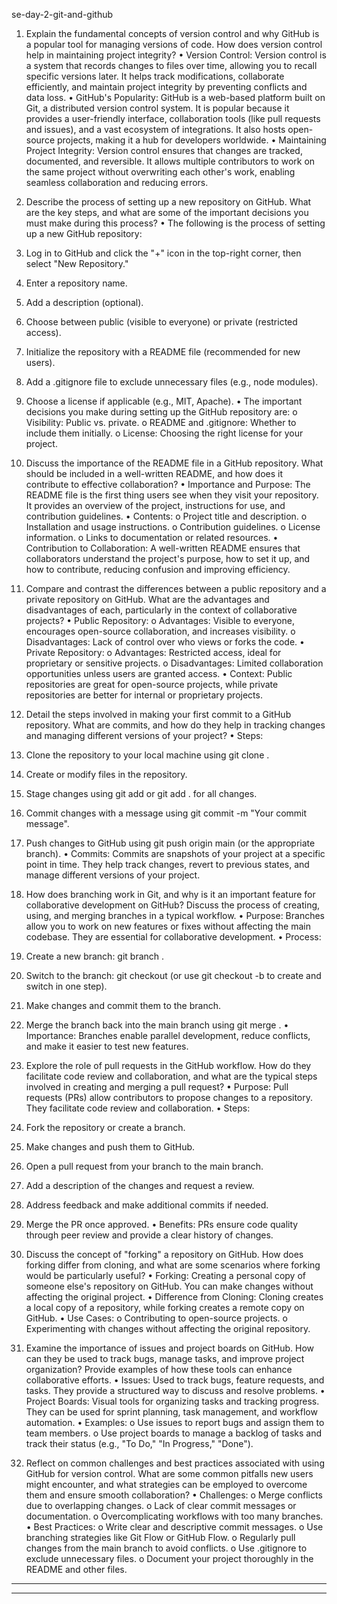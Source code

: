 se-day-2-git-and-github
1.	Explain the fundamental concepts of version control and why GitHub is a popular tool for managing versions of code. How does version control help in maintaining project integrity?
•	Version Control: Version control is a system that records changes to files over time, allowing you to recall specific versions later. It helps track modifications, collaborate efficiently, and maintain project integrity by preventing conflicts and data loss.
•	GitHub's Popularity: GitHub is a web-based platform built on Git, a distributed version control system. It is popular because it provides a user-friendly interface, collaboration tools (like pull requests and issues), and a vast ecosystem of integrations. It also hosts open-source projects, making it a hub for developers worldwide.
•	Maintaining Project Integrity: Version control ensures that changes are tracked, documented, and reversible. It allows multiple contributors to work on the same project without overwriting each other's work, enabling seamless collaboration and reducing errors.

2.	Describe the process of setting up a new repository on GitHub. What are the key steps, and what are some of the important decisions you must make during this process?
•	The following is the process of setting up a new GitHub repository:
1.	Log in to GitHub and click the "+" icon in the top-right corner, then select "New Repository."
2.	Enter a repository name.
3.	Add a description (optional).
4.	Choose between public (visible to everyone) or private (restricted access).
5.	Initialize the repository with a README file (recommended for new users).
6.	Add a .gitignore file to exclude unnecessary files (e.g., node modules).
7.	Choose a license if applicable (e.g., MIT, Apache).
•	The important decisions you make during setting up the GitHub repository are:
o	Visibility: Public vs. private.
o	README and .gitignore: Whether to include them initially.
o	License: Choosing the right license for your project.

3.	Discuss the importance of the README file in a GitHub repository. What should be included in a well-written README, and how does it contribute to effective collaboration?
•	Importance and Purpose: The README file is the first thing users see when they visit your repository. It provides an overview of the project, instructions for use, and contribution guidelines.
•	Contents:
o	Project title and description.
o	Installation and usage instructions.
o	Contribution guidelines.
o	License information.
o	Links to documentation or related resources.
•	Contribution to Collaboration: A well-written README ensures that collaborators understand the project's purpose, how to set it up, and how to contribute, reducing confusion and improving efficiency.

4.	Compare and contrast the differences between a public repository and a private repository on GitHub. What are the advantages and disadvantages of each, particularly in the context of collaborative projects?
•	Public Repository:
o	Advantages: Visible to everyone, encourages open-source collaboration, and increases visibility.
o	Disadvantages: Lack of control over who views or forks the code.
•	Private Repository:
o	Advantages: Restricted access, ideal for proprietary or sensitive projects.
o	Disadvantages: Limited collaboration opportunities unless users are granted access.
•	Context: Public repositories are great for open-source projects, while private repositories are better for internal or proprietary projects.

5.	Detail the steps involved in making your first commit to a GitHub repository. What are commits, and how do they help in tracking changes and managing different versions of your project?
•	Steps:
1.	Clone the repository to your local machine using git clone <repository-url>.
2.	Create or modify files in the repository.
3.	Stage changes using git add <file-name> or git add . for all changes.
4.	Commit changes with a message using git commit -m "Your commit message".
5.	Push changes to GitHub using git push origin main (or the appropriate branch).
•	Commits: Commits are snapshots of your project at a specific point in time. They help track changes, revert to previous states, and manage different versions of your project.

6.	How does branching work in Git, and why is it an important feature for collaborative development on GitHub? Discuss the process of creating, using, and merging branches in a typical workflow.
•	Purpose: Branches allow you to work on new features or fixes without affecting the main codebase. They are essential for collaborative development.
•	Process:
1.	Create a new branch: git branch <branch-name>.
2.	Switch to the branch: git checkout <branch-name> (or use git checkout -b <branch-name> to create and switch in one step).
3.	Make changes and commit them to the branch.
4.	Merge the branch back into the main branch using git merge <branch-name>.
•	Importance: Branches enable parallel development, reduce conflicts, and make it easier to test new features.

7.	Explore the role of pull requests in the GitHub workflow. How do they facilitate code review and collaboration, and what are the typical steps involved in creating and merging a pull request?
•	Purpose: Pull requests (PRs) allow contributors to propose changes to a repository. They facilitate code review and collaboration.
•	Steps:
1.	Fork the repository or create a branch.
2.	Make changes and push them to GitHub.
3.	Open a pull request from your branch to the main branch.
4.	Add a description of the changes and request a review.
5.	Address feedback and make additional commits if needed.
6.	Merge the PR once approved.
•	Benefits: PRs ensure code quality through peer review and provide a clear history of changes.

8.	Discuss the concept of "forking" a repository on GitHub. How does forking differ from cloning, and what are some scenarios where forking would be particularly useful?
•	Forking: Creating a personal copy of someone else's repository on GitHub. You can make changes without affecting the original project.
•	Difference from Cloning: Cloning creates a local copy of a repository, while forking creates a remote copy on GitHub.
•	Use Cases:
o	Contributing to open-source projects.
o	Experimenting with changes without affecting the original repository.

9.	Examine the importance of issues and project boards on GitHub. How can they be used to track bugs, manage tasks, and improve project organization? Provide examples of how these tools can enhance collaborative efforts.
•	Issues: Used to track bugs, feature requests, and tasks. They provide a structured way to discuss and resolve problems.
•	Project Boards: Visual tools for organizing tasks and tracking progress. They can be used for sprint planning, task management, and workflow automation.
•	Examples:
o	Use issues to report bugs and assign them to team members.
o	Use project boards to manage a backlog of tasks and track their status (e.g., "To Do," "In Progress," "Done").

10.	Reflect on common challenges and best practices associated with using GitHub for version control. What are some common pitfalls new users might encounter, and what strategies can be employed to overcome them and ensure smooth collaboration?
•	Challenges:
o	Merge conflicts due to overlapping changes.
o	Lack of clear commit messages or documentation.
o	Overcomplicating workflows with too many branches.
•	Best Practices:
o	Write clear and descriptive commit messages.
o	Use branching strategies like Git Flow or GitHub Flow.
o	Regularly pull changes from the main branch to avoid conflicts.
o	Use .gitignore to exclude unnecessary files.
o	Document your project thoroughly in the README and other files.

________________________________________
________________________________________
